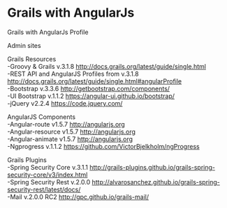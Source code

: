 # Grails with AngularJs

Grails with AngularJs Profile 

Admin sites

Grails Resources<br/>
-Groovy & Grails v.3.1.8 http://docs.grails.org/latest/guide/single.html <br/>
-REST API and AngularJS Profiles from v.3.1.8 http://docs.grails.org/latest/guide/single.html#angularProfile<br/>
-Bootstrap v.3.3.6 http://getbootstrap.com/components/<br/>
-UI Bootstrap v.1.1.2 https://angular-ui.github.io/bootstrap/<br/>
-jQuery v2.2.4 https://code.jquery.com/<br/>

AngularJS Components<br/>
-Angular-route v1.5.7 http://angularjs.org<br/>
-Angular-resource v1.5.7 http://angularjs.org<br/>
-Angular-animate v1.5.7 http://angularjs.org<br/>
-Ngprogress v.1.1.2 https://github.com/VictorBjelkholm/ngProgress<br/> 

Grails Plugins<br/>
-Spring Security Core v.3.1.1 http://grails-plugins.github.io/grails-spring-security-core/v3/index.html<br/>
-Spring Security Rest v.2.0.0 http://alvarosanchez.github.io/grails-spring-security-rest/latest/docs/<br/>
-Mail v.2.0.0 RC2 http://gpc.github.io/grails-mail/<br/>
